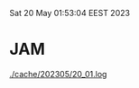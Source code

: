 Sat 20 May 01:53:04 EEST 2023
# JAM
<a href='./cache/202305/20_01.log'>./cache/202305/20_01.log</a>
